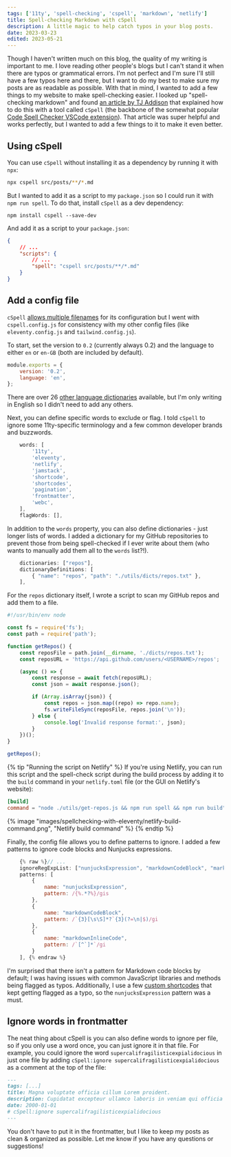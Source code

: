 ```yaml
---
tags: ['11ty', 'spell-checking', 'cspell', 'markdown', 'netlify']
title: Spell-checking Markdown with cSpell
description: A little magic to help catch typos in your blog posts.
date: 2023-03-23
edited: 2023-05-21
---
```


Though I haven't written much on this blog, the quality of my writing is important to me. I love reading other people's blogs but I can't stand it when there are typos or grammatical errors. I'm not perfect and I'm sure I'll still have a few typos here and there, but I want to do my best to make sure my posts are as readable as possible. With that in mind, I wanted to add a few things to my website to make spell-checking easier. I looked up "spell-checking markdown" and found [an article by TJ Addison](https://tjaddison.com/blog/2021/02/spell-checking-your-markdown-blog-posts-with-cspell/) that explained how to do this with a tool called `cSpell` (the backbone of the somewhat popular [Code Spell Checker VSCode extension](https://marketplace.visualstudio.com/items?itemName=streetsidesoftware.code-spell-checker)). That article was super helpful and works perfectly, but I wanted to add a few things to it to make it even better.

## Using cSpell

You can use `cSpell` without installing it as a dependency by running it with `npx`:

```sh
npx cspell src/posts/**/*.md
```

But I wanted to add it as a script to my `package.json` so I could run it with `npm run spell`. To do that, install `cSpell` as a dev dependency:

```install
npm install cspell --save-dev
```

And add it as a script to your `package.json`:

```json
{
	// ...
	"scripts": {
		// ...
		"spell": "cspell src/posts/**/*.md"
	}
}
```

## Add a config file

`cSpell` [allows multiple filenames](http://cspell.org/configuration/#configuration) for its configuration but I went with `cspell.config.js` for consistency with my other config files (like `eleventy.config.js` and `tailwind.config.js`).

To start, set the version to `0.2` (currently always 0.2) and the language to either `en` or `en-GB` (both are included by default).

```js
module.exports = {
	version: '0.2',
	language: 'en',
};
```

There are over 26 [other language dictionaries](https://github.com/streetsidesoftware/cspell-dicts) available, but I'm only writing in English so I didn't need to add any others.

Next, you can define specific words to exclude or flag. I told `cSpell` to ignore some 11ty-specific terminology and a few common developer brands and buzzwords.

```js
	words: [
		'11ty',
		'eleventy',
        'netlify',
		'jamstack',
		'shortcode',
		'shortcodes',
		'pagination',
		'frontmatter',
		'webc',
	],
	flagWords: [],
```

In addition to the `words` property, you can also define dictionaries - just longer lists of words. I added a dictionary for my GitHub repositories to prevent those from being spell-checked if I ever write about them (who wants to manually add them all to the `words` list?!).

```js
    dictionaries: ["repos"],
    dictionaryDefinitions: [
        { "name": "repos", "path": "./utils/dicts/repos.txt" },
    ],
```

For the `repos` dictionary itself, I wrote a script to scan my GitHub repos and add them to a file.

```js
#!/usr/bin/env node

const fs = require('fs');
const path = require('path');

function getRepos() {
	const reposFile = path.join(__dirname, './dicts/repos.txt');
	const reposURL = 'https://api.github.com/users/<USERNAME>/repos';

	(async () => {
		const response = await fetch(reposURL);
		const json = await response.json();

		if (Array.isArray(json)) {
			const repos = json.map((repo) => repo.name);
			fs.writeFileSync(reposFile, repos.join('\n'));
		} else {
			console.log('Invalid response format:', json);
		}
	})();
}

getRepos();
```

{% tip "Running the script on Netlify" %}
If you're using Netlify, you can run this script and the spell-check script during the build process by adding it to the `build` command in your `netlify.toml` file (or the GUI on Netlify's website):

```toml
[build]
command = "node ./utils/get-repos.js && npm run spell && npm run build"
```

{% image "images/spellchecking-with-eleventy/netlify-build-command.png", "Netlify build command" %}
{% endtip %}

Finally, the config file allows you to define patterns to ignore. I added a few patterns to ignore code blocks and Nunjucks expressions.

```js
    {% raw %}// ...
    ignoreRegExpList: ["nunjucksExpression", "markdownCodeBlock", "markdownInlineCode"],
    patterns: [
        {
            name: "nunjucksExpression",
            pattern: /{%.*?%}/gis
        },
        {
            name: "markdownCodeBlock",
            pattern: /`{3}[\s\S]*?`{3}(?=\n|$)/gi
        },
        {
            name: "markdownInlineCode",
            pattern: /`[^`]*`/gi
        }
    ], {% endraw %}
```

I'm surprised that there isn't a pattern for Markdown code blocks by default; I was having issues with common JavaScript libraries and methods being flagged as typos. Additionally, I use a few [custom shortcodes](https://www.11ty.dev/docs/shortcodes/) that kept getting flagged as a typo, so the `nunjucksExpression` pattern was a must.

## Ignore words in frontmatter

The neat thing about cSpell is you can also define words to ignore per file, so if you only use a word once, you can just ignore it in that file. For example, you could ignore the word `supercalifragilisticexpialidocious` in just one file by adding `cSpell:ignore supercalifragilisticexpialidocious` as a comment at the top of the file:

```md
---
tags: [...]
title: Magna voluptate officia cillum Lorem proident.
description: Cupidatat excepteur ullamco laboris in veniam qui officia tempor aliquip et commodo.
date: 2000-01-01
# cSpell:ignore supercalifragilisticexpialidocious
---
```

You don't have to put it in the frontmatter, but I like to keep my posts as clean & organized as possible. Let me know if you have any questions or suggestions!
